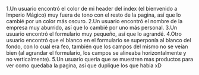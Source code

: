 1.Un usuario encontró el color de mi header del index (el bienvenido a Imperio Mágico) muy fuera de tono con el resto de la pagina, así que lo cambié por un color más oscuro. 
2.Un usuario encontró el nombre de la empresa muy aburrido, así que lo cambié por uno más personal.
3.Un usuario encontró el formulario muy pequeño, así que lo agrandé.
4.Otro usuario encontró que el blanco en el formulario se superponía al blanco del fondo, con lo cual era feo, también que los campos del mismo no se veían bien (al agrandar el formulario, los campos se alineaba horizontalmente y no verticalmente). 
5.Un usuario queria que se muestren mas productos para ver como quedaba la pagina, asi que duplique los que habia xD